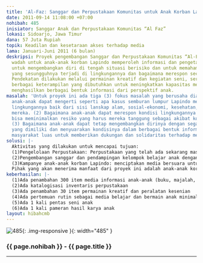 ```yaml
---
title: 'Al-Faz: Sanggar dan Perpustakaan Komunitas untuk Anak Korban Lapindo'
date: 2011-09-14 11:08:00 +07:00
nohibah: 485
inisiator: Sanggar Anak dan Perpustakaan Komunitas “Al Faz”
lokasi: Sidoarjo, Jawa Timur
dana: 57 Juta Rupiah
topik: Keadilan dan kesetaraan akses terhadap media
lama: Januari-Juni 2011 (6 bulan)
deskripsi: Proyek pengembangan Sanggar dan Perpustakaan Komunitas “Al-Faz” sebagai
  wadah untuk anak-anak korban Lapindo memperoleh informasi dan pengetahuan yang dibutuhkan
  untuk mengembangkan diri di tengah situasi berisiko dan untuk memahami tentang apa
  yang sesungguhnya terjadi di lingkungannya dan bagaimana merespon secara tepat.
  Pendekatan dilakukan melalui permainan kreatif dan kegiatan seni, serta pengajaran
  berbagai keterampilan yang dibutuhkan untuk meningkatkan kapasitas menyerap dan
  menghasilkan berbagai bentuk informasi dari perspektif anak.
masalah: 'Untuk proyek ini ada tiga (3) fokus masalah yang berusaha diatasi: (1) Bagaimana
  anak-anak dapat mengerti seperti apa kasus semburan lumpur Lapindo mempengaruhi
  lingkungannya baik dari sisi lanskap alam, sosial-ekonomi, kesehatan, serta pendidikan
  mereka. (2) Bagaimana anak-anak dapat merespon kondisi lingkungannya tersebut dan
  bisa meminimalkan resiko yang harus mereka tanggung sebagai akibat kondisi lingkungannya
  (3) Bagaimana anak-anak dapat tetap mengembangkan dirinya dengan segala potensi
  yang dimiliki dan menyuarakan kondisinya dalam berbagai bentuk informasi kepada
  masyarakat luas untuk memberikan dukungan dan solidaritas terhadap mereka.'
solusi: |-
  Aktivitas yang dilakukan untuk mencapai tujuan:
  (1)Pengelolaan Perpustakaan: Perpustakaan yang telah ada sekarang masih membutuhkan pengembangan, baik dari sisi jumlah materi informasi yang dipunyai maupun manajemen perpustakaan untuk mengefektifkan penggunaan perpustakaan sebagai media penyebaran informasi.
  (2)Pengembangan sanggar dan pendampingan kelompok belajar anak dengan metode bermain: Kelompok belajar anak yang telah berjalan selama ini akan lebih ditingkatkan untuk mendorong anak-anak dapat mengakses informasi dengan lebih baik menggunakan metode permainan dan seni kreatif
  (3)Kampanye anak-anak korban Lapindo: menciptakan media bersuara untuk anak-anak korban Lapindo untuk dapat mengkampanyekan kondisi mereka terkait kasus semburan lumpur Lapindo melalui pentas seni anak dan pameran hasil karya anak.
  Pihak yang akan menerima manfaat dari proyek ini adalah anak-anak korban Lapindo pada rentang usia 6-17 tahun, terutama yang berlokasi di sekitar Desa Besuki, Kecamatan Jabon, Kabupaten Sidoarjo
keberhasilan: |-
  (1)Ada penambahan 300 item media informasi anak-anak (buku, majalah, komik, film, software)
  (2)Ada katalogisasi inventaris perpustakaan
  (3)Ada penambahan 30 item permainan kreatif dan peralatan kesenian
  (4)Ada pertemuan rutin sebagai media belajar dan bermain anak minimal 1 X per minggu
  (5)Ada 1 kali pentas seni anak
  (6)Ada 1 kali pameran hasil karya anak
layout: hibahcmb
---
```


![485](/static/img/hibahcmb/485.png){: .img-responsive }{: width="485" }

### {{ page.nohibah }} - {{ page.title }}

---

